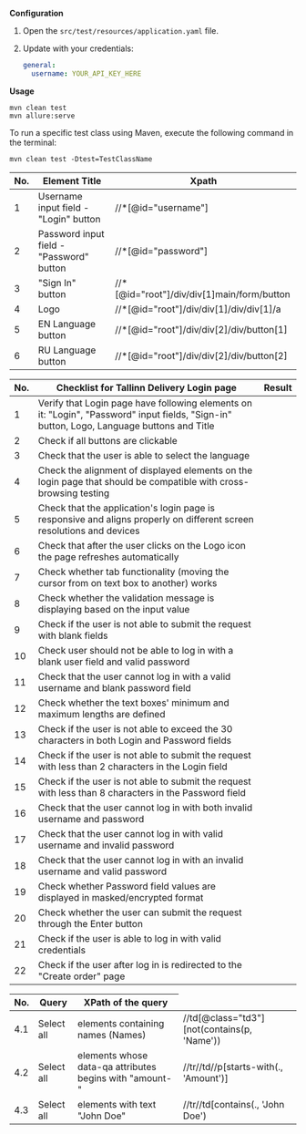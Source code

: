 **Configuration**
1. Open the `src/test/resources/application.yaml` file.
2. Update with your credentials:

    ```yaml
    general:
      username: YOUR_API_KEY_HERE
    ```
**Usage**
```
mvn clean test  
mvn allure:serve 
```

To run a specific test class using Maven, execute the following command in the terminal:

```
mvn clean test -Dtest=TestClassName

```
| No. | Element Title                            | Xpath                                      |
|-----|------------------------------------------|--------------------------------------------|
| 1   | Username input field - "Login" button    | //*[@id="username"]                        |
| 2   | Password input field - "Password" button | //*[@id="password"]                        |
| 3   | "Sign In" button                         | //*[@id="root"]/div/div[1]main/form/button |
| 4   | Logo                                     | //*[@id="root"]/div/div[1]/div/div[1]/a    |
| 5   | EN Language button                       | //*[@id="root"]/div/div[2]/div/button[1]   |
| 6   | RU Language button                       | //*[@id="root"]/div/div[2]/div/button[2]   |


| No. | Checklist for Tallinn Delivery Login page                                                                                                  | Result |
|-----|--------------------------------------------------------------------------------------------------------------------------------------------|--------|
| 1   | Verify that Login page have following elements on it: "Login", "Password" input fields, "Sign-in" button, Logo, Language buttons and Title |        |
| 2   | Check if all buttons are clickable                                                                                                         |        |
| 3   | Check that the user is able to select the language                                                                                         |        |
| 4   | Check the alignment of displayed elements on the login page that should be compatible with cross-browsing testing                          |        |
| 5   | Check that the application's login page is responsive and aligns properly on different screen resolutions and devices                      |        |
| 6   | Check that after the user clicks on the Logo icon the page refreshes automatically                                                         |        |
| 7   | Check whether tab functionality (moving the cursor from on text box to another) works                                                      |        |
| 8   | Check whether the validation message is displaying based on the input value                                                                |        |
| 9   | Check if the user is not able to submit the request with blank fields                                                                      |        |
| 10  | Check user should not be able to log in with a blank user field and valid password                                                         |        |
| 11  | Check that the user cannot log in with a valid username and blank password field                                                           |        |
| 12  | Check whether the text boxes' minimum and maximum lengths are defined                                                                      |        |
| 13  | Check if the user is not able to exceed the 30 characters in both Login and Password fields                                                |        |
| 14  | Check if the user is not able to submit the request with less than 2 characters in the Login field                                         |        |
| 15  | Check if the user is not able to submit the request with less than 8 characters in the Password field                                      |        |
| 16  | Check that the user cannot log in with both invalid username and password                                                                  |        |
| 17  | Check that the user cannot log in with valid username and invalid password                                                                 |        |
| 18  | Check that the user cannot log in with an invalid username and valid password                                                              |        |
| 19  | Check whether Password field values are displayed in masked/encrypted format                                                               |        |
| 20  | Check whether the user can submit the request through the Enter button                                                                     |        |
| 21  | Check if the user is able to log in with valid credentials                                                                                 |        |
| 22  | Check if the user after log in is redirected to the "Create order" page                                                                    |        |



| No. | Query                                                                   | XPath of the query                          |
|-----|-------------------------------------------------------------------------|---------------------------------------------|
| 4.1 | Select all <td> elements containing names (Names)                       | //td[@class="td3"][not(contains(p, 'Name')) |
| 4.2 | Select all <td> elements whose data-qa attributes begins with "amount-" | //tr//td//p[starts-with(., 'Amount')]       |
| 4.3 | Select all <td> elements with text "John Doe"                           | //tr//td[contains(., 'John Doe')            |

